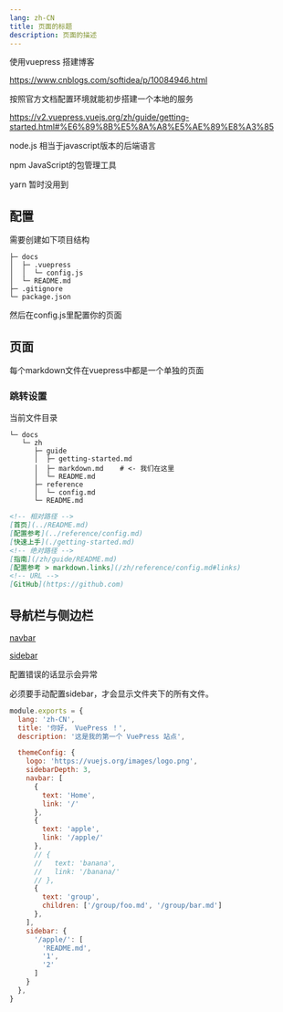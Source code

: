 ```yaml
---
lang: zh-CN
title: 页面的标题
description: 页面的描述
---
```




使用vuepress 搭建博客

https://www.cnblogs.com/softidea/p/10084946.html



按照官方文档配置环境就能初步搭建一个本地的服务

https://v2.vuepress.vuejs.org/zh/guide/getting-started.html#%E6%89%8B%E5%8A%A8%E5%AE%89%E8%A3%85

node.js 相当于javascript版本的后端语言

npm JavaScript的包管理工具

yarn 暂时没用到

## 配置

需要创建如下项目结构

```
├─ docs
│  ├─ .vuepress
│  │  └─ config.js
│  └─ README.md
├─ .gitignore
└─ package.json
```

然后在config.js里配置你的页面



## 页面

每个markdown文件在vuepress中都是一个单独的页面

### 跳转设置

当前文件目录

```
└─ docs
   └─ zh
      ├─ guide
      │  ├─ getting-started.md
      │  ├─ markdown.md    # <- 我们在这里
      │  └─ README.md
      ├─ reference
      │  └─ config.md
      └─ README.md
```

```markdown
<!-- 相对路径 -->
[首页](../README.md)  
[配置参考](../reference/config.md)  
[快速上手](./getting-started.md)  
<!-- 绝对路径 -->
[指南](/zh/guide/README.md)  
[配置参考 > markdown.links](/zh/reference/config.md#links)  
<!-- URL -->
[GitHub](https://github.com) 
```

## 导航栏与侧边栏

[navbar](https://v2.vuepress.vuejs.org/zh/reference/default-theme/config.html#navbar)

[sidebar](https://v2.vuepress.vuejs.org/zh/reference/default-theme/config.html#sidebar)

配置错误的话显示会异常

必须要手动配置sidebar，才会显示文件夹下的所有文件。

```js
module.exports = {
  lang: 'zh-CN',
  title: '你好， VuePress ！',
  description: '这是我的第一个 VuePress 站点',

  themeConfig: {
    logo: 'https://vuejs.org/images/logo.png',
    sidebarDepth: 3,
    navbar: [
      { 
        text: 'Home', 
        link: '/'
      },
      {
        text: 'apple',
        link: '/apple/'
      },
      // {
      //   text: 'banana',
      //   link: '/banana/'
      // },
      {
        text: 'group',
        children: ['/group/foo.md', '/group/bar.md']
      },
    ],
    sidebar: {
      '/apple/': [
        'README.md',
        '1',
        '2'
      ]
    }
  },
}
```

